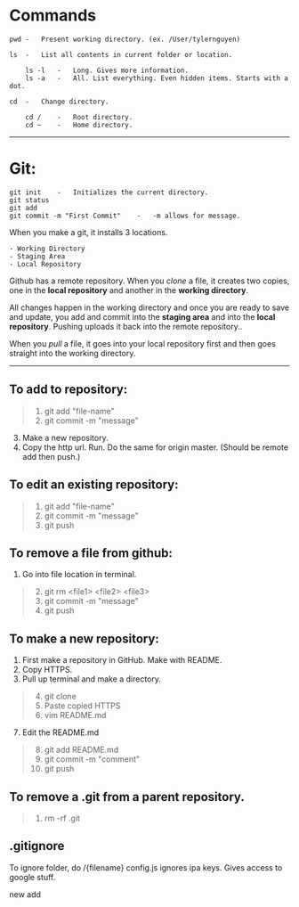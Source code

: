 # Commands
    pwd -   Present working directory. (ex. /User/tylernguyen)

    ls  -   List all contents in current folder or location.

        ls -l   -   Long. Gives more information.
        ls -a   -   All. List everything. Even hidden items. Starts with a dot.
    
    cd  -   Change directory.

        cd /    -   Root directory.
        cd ~    -   Home directory.  

___

# Git:
    git init    -   Initializes the current directory.
    git status
    git add
    git commit -m "First Commit"    -   -m allows for message.

When you make a git, it installs 3 locations. 

    - Working Directory
    - Staging Area
    - Local Repository

Github has a remote repository. When you *clone* a file, it creates two copies, one in the **local repository** and another in the **working directory**. 

All changes happen in the working directory and once you are ready to save and update, you add and commit into the **staging area** and into the **local repository**. Pushing uploads it back into the remote repository..

When you *pull* a file, it goes into your local repository first and then goes straight into the working directory.

___

## To add to repository:  
> 1. git add "file-name"
> 2. git commit -m "message"

3. Make a new repository.
4. Copy the http url. Run. Do the same for origin master. (Should be remote add then push.)

## To edit an existing repository:
> 1. git add "file-name"
> 2. git commit -m "message"
> 3. git push

## To remove a file from github:
1. Go into file location in terminal.
> 2. git rm \<file1> \<file2> \<file3>
> 3. git commit -m "message"
> 4. git push

## To make a new repository:
1. First make a repository in GitHub. Make with README.
2. Copy HTTPS.
3. Pull up terminal and make a directory.
> 4. git clone
> 5. Paste copied HTTPS
> 6. vim README.md
7. Edit the README.md
> 8. git add README.md
> 9. git commit -m "comment"
> 10. git push

## To remove a .git from a parent repository.
> 1. rm -rf .git

## .gitignore
To ignore folder, do /{filename}
config.js ignores ipa keys. Gives access to google stuff.

new add
